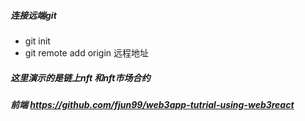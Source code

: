##### 连接远端git

- git init
- git remote add origin 远程地址

##### 这里演示的是链上nft 和nft市场合约

##### 前端 https://github.com/fjun99/web3app-tutrial-using-web3react